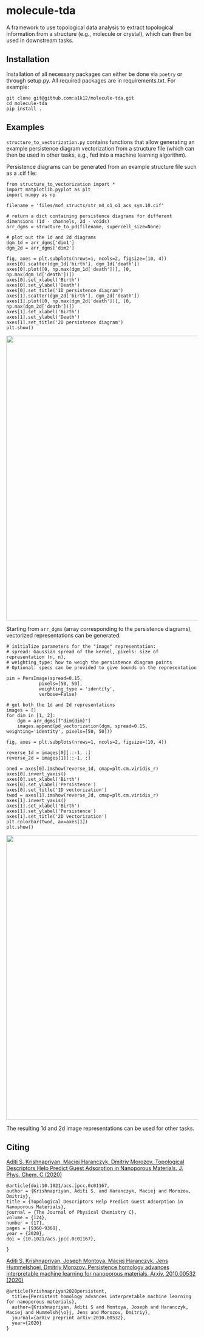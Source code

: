 # molecule-tda
A framework to use topological data analysis to extract topological information
from a structure (e.g., molecule or crystal), which can then be used in
downstream tasks.

## Installation

Installation of all necessary packages can either be done via `poetry` or through
setup.py. All required packages are in requirements.txt. For example:

```
git clone git@github.com:a1k12/molecule-tda.git
cd molecule-tda
pip install .
```

## Examples

`structure_to_vectorization.py` contains functions that allow generating
an example persistence diagram vectorization from a structure file
(which can then be used in other tasks, e.g., fed into a machine learning algorithm).

Persistence diagrams can be generated from an example structure file such as a .cif file:

```
from structure_to_vectorization import *
import matplotlib.pyplot as plt
import numpy as np

filename = 'files/mof_structs/str_m4_o1_o1_acs_sym.10.cif'

# return a dict containing persistence diagrams for different dimensions (1d - channels, 2d - voids)
arr_dgms = structure_to_pd(filename, supercell_size=None)

# plot out the 1d and 2d diagrams
dgm_1d = arr_dgms['dim1']
dgm_2d = arr_dgms['dim2']

fig, axes = plt.subplots(nrows=1, ncols=2, figsize=(10, 4))
axes[0].scatter(dgm_1d['birth'], dgm_1d['death'])
axes[0].plot([0, np.max(dgm_1d['death'])], [0, np.max(dgm_1d['death'])])
axes[0].set_xlabel('Birth')
axes[0].set_ylabel('Death')
axes[0].set_title('1D persistence diagram')
axes[1].scatter(dgm_2d['birth'], dgm_2d['death'])
axes[1].plot([0, np.max(dgm_2d['death'])], [0, np.max(dgm_2d['death'])])
axes[1].set_xlabel('Birth')
axes[1].set_ylabel('Death')
axes[1].set_title('2D persistence diagram')
plt.show()
```
<img src="https://github.com/a1k12/figures/1d_2d_pers_diagrams.png" width="750">


Starting from `arr_dgms` (array corresponding to the persistence diagrams), vectorized representations
can be generated:
```
# initialize parameters for the "image" representation:
# spread: Gaussian spread of the kernel, pixels: size of representation (n, n),
# weighting_type: how to weigh the persistence diagram points
# Optional: specs can be provided to give bounds on the representation

pim = PersImage(spread=0.15,
            pixels=[50, 50],
            weighting_type = 'identity',
            verbose=False)

# get both the 1d and 2d representations
images = []
for dim in [1, 2]:
    dgm = arr_dgms[f"dim{dim}"]
    images.append(pd_vectorization(dgm, spread=0.15, weighting='identity', pixels=[50, 50]))

fig, axes = plt.subplots(nrows=1, ncols=2, figsize=(10, 4))

reverse_1d = images[0][::-1, :]
reverse_2d = images[1][::-1, :]

oned = axes[0].imshow(reverse_1d, cmap=plt.cm.viridis_r)
axes[0].invert_yaxis()
axes[0].set_xlabel('Birth')
axes[0].set_ylabel('Persistence')
axes[0].set_title('1D vectorization')
twod = axes[1].imshow(reverse_2d, cmap=plt.cm.viridis_r)
axes[1].invert_yaxis()
axes[1].set_xlabel('Birth')
axes[1].set_ylabel('Persistence')
axes[1].set_title('2D vectorization')
plt.colorbar(twod, ax=axes[1])
plt.show()
```
<img src="https://github.com/a1k12/figures/1d_2d_pers_images.png" width="750">

The resulting 1d and 2d image representations can be used for other tasks.

## Citing

[Aditi S. Krishnapriyan, Maciej Haranczyk, Dmitriy Morozov. Topological Descriptors
Help Predict Guest Adsorption in Nanoporous Materials. J. Phys. Chem. C (2020)](https://pubs.acs.org/doi/abs/10.1021/acs.jpcc.0c01167)

```
@article{doi:10.1021/acs.jpcc.0c01167,
author = {Krishnapriyan, Aditi S. and Haranczyk, Maciej and Morozov, Dmitriy},
title = {Topological Descriptors Help Predict Guest Adsorption in Nanoporous Materials},
journal = {The Journal of Physical Chemistry C},
volume = {124},
number = {17},
pages = {9360-9368},
year = {2020},
doi = {10.1021/acs.jpcc.0c01167},

}
```
[Aditi S. Krishnapriyan, Joseph Montoya, Maciej Haranczyk, Jens Hummelshoej, Dmitriy Morozov.
Persistence homology advances interpretable machine learning for nanoporous materials.
Arxiv, 2010.00532 (2020)](https://arxiv.org/abs/2010.00532)

```
@article{krishnapriyan2020persistent,
  title={Persistent homology advances interpretable machine learning for nanoporous materials},
  author={Krishnapriyan, Aditi S and Montoya, Joseph and Haranczyk, Maciej and Hummelsh{\o}j, Jens and Morozov, Dmitriy},
  journal={arXiv preprint arXiv:2010.00532},
  year={2020}
}
```
